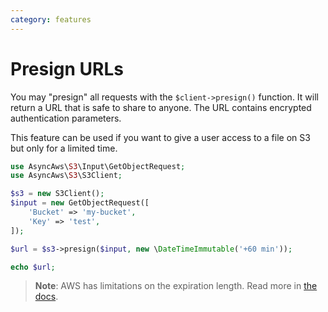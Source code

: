 ```yaml
---
category: features
---
```


# Presign URLs

You may "presign" all requests with the `$client->presign()` function. It will return
a URL that is safe to share to anyone. The URL contains encrypted authentication
parameters.

This feature can be used if you want to give a user access to a file on S3 but only
for a limited time.

```php
use AsyncAws\S3\Input\GetObjectRequest;
use AsyncAws\S3\S3Client;

$s3 = new S3Client();
$input = new GetObjectRequest([
    'Bucket' => 'my-bucket',
    'Key' => 'test',
]);

$url = $s3->presign($input, new \DateTimeImmutable('+60 min'));

echo $url;
```

> **Note**: AWS has limitations on the expiration length. Read more in [the docs](https://aws.amazon.com/premiumsupport/knowledge-center/presigned-url-s3-bucket-expiration/).
